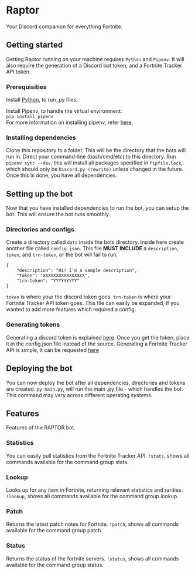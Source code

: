 # Raptor
Your Discord companion for everything Fortnite.  


## Getting started  
Getting Raptor running on your machine requires `Python` and `Pipenv`. It will also require the generation of a Discord bot token, and a Fortnite Tracker API token. 

### Prerequisities  
Install [Python](https://www.python.org/), to run .py files.

Install Pipenv, to handle the virtual environment:  
```pip install pipenv```  
For more information on installing pipenv, refer [here](https://docs.pipenv.org/).

### Installing dependencies
Clone this repository to a folder. This will be the directory that the bots will run in. 
Direct your command-line (bash/cmd/etc) to this directory.
Run `pipenv sync --dev`, this will install all packages specified in `Pipfile.lock`, which should only be `Discord.py (rewrite)` unless changed in the future.
Once this is done, you have all dependencies. 


## Setting up the bot
Now that you have installed dependencies to run the bot, you can setup the bot. This will ensure the bot runs smoothly.

### Directories and configs
Create a directory called `data` inside the bots directory. Inside here create another file called `config.json`.
This file **MUST INCLUDE** a `description`, `token`, and `trn-token`, or the bot will fail to run.
```
{
    "description": "Hi! I'm a sample description",
    "token": "XXXXXXXXXXXXXXXX",
    "trn-token": "YYYYYYYYY"
}
```
`token` is where your the discord token goes.
`trn-token` is where your Fortnite Tracker API token goes.
This file can easily be expanded, if you wanted to add more features which required a config.

### Generating tokens
Generating a discord token is explained [here](https://github.com/reactiflux/discord-irc/wiki/Creating-a-discord-bot-&-getting-a-token). Once you get the token, place it in the config.json file instead of the source.
Generating a Fortnite Tracker API is simple, it can be requested [here](https://fortnitetracker.com/site-api)


## Deploying the bot
You can now deploy the bot after all dependencies, directories and tokens are created. 
`py main.py`, will run the main .py file - which handles the bot. This command may vary across different operating systems.


## Features
Features of the RAPTOR bot.

### Statistics
You can easily pull statistics from the Fortnite Tracker API.
`!stats`, shows all commands available for the command group stats. 

### Lookup
Looks up for any item in Fortnite, returning relevant statistics and rarities.
`!lookup`, shows all commands available for the command group lookup.

### Patch
Returns the latest patch notes for Fortnite. 
`!patch`, shows all commands available for the command group patch.

### Status
Returns the status of the fortnite servers.
`!status`, shows all commands available for the command group status.








